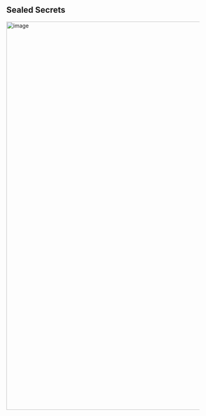 ## Sealed Secrets

<img width="1842" height="1014" alt="image" src="https://github.com/user-attachments/assets/2ec577e8-3a68-457d-be51-f4c0be9e4114" />


